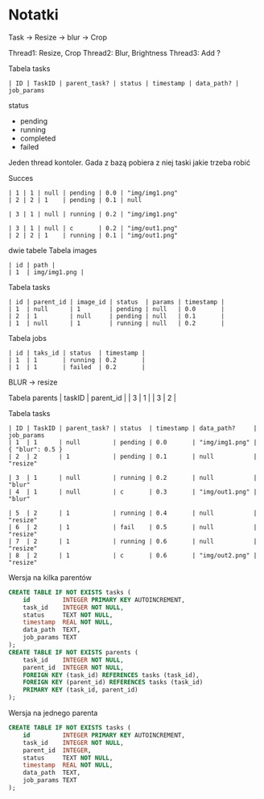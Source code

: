 # Notatki

Task -> Resize -> blur -> Crop

Thread1: Resize, Crop
Thread2: Blur, Brightness
Thread3: Add ?


Tabela tasks
```
| ID | TaskID | parent_task? | status | timestamp | data_path? | job_params
```

status
- pending
- running
- completed
- failed

Jeden thread kontoler. Gada z bazą pobiera z niej taski jakie trzeba robić

Succes
```
| 1 | 1 | null | pending | 0.0 | "img/img1.png"
| 2 | 2 | 1    | pending | 0.1 | null

| 3 | 1 | null | running | 0.2 | "img/img1.png"

| 3 | 1 | null | c       | 0.2 | "img/out1.png"
| 2 | 2 | 1    | running | 0.1 | "img/out1.png"
```


dwie tabele
Tabela images
```
| id | path |
| 1  | img/img1.png |
```
Tabela tasks
```
| id | parent_id | image_id | status  | params | timestamp |
| 1  | null      | 1        | pending | null   | 0.0       |
| 2  | 1         | null     | pending | null   | 0.1       |
| 1  | null      | 1        | running | null   | 0.2       |
```
Tabela jobs
```
| id | taks_id | status  | timestamp |
| 1  | 1       | running | 0.2       |
| 1  | 1       | failed  | 0.2       |
```
BLUR -> resize




Tabela parents
| taskID | parent_id |
| 3      | 1         |
| 3      | 2         |

Tabela tasks
```
| ID | TaskID | parent_task? | status  | timestamp | data_path?     | job_params 
| 1  | 1      | null         | pending | 0.0       | "img/img1.png" | { "blur": 0.5 }
| 2  | 2      | 1            | pending | 0.1       | null           | "resize"

| 3  | 1      | null         | running | 0.2       | null           | "blur"
| 4  | 1      | null         | c       | 0.3       | "img/out1.png" | "blur"

| 5  | 2      | 1            | running | 0.4       | null           | "resize"
| 6  | 2      | 1            | fail    | 0.5       | null           | "resize"
| 7  | 2      | 1            | running | 0.6       | null           | "resize"
| 8  | 2      | 1            | c       | 0.6       | "img/out2.png" | "resize"
```

Wersja na kilka parentów
```sql
CREATE TABLE IF NOT EXISTS tasks (
    id         INTEGER PRIMARY KEY AUTOINCREMENT,
    task_id    INTEGER NOT NULL,
    status     TEXT NOT NULL,
    timestamp  REAL NOT NULL,
    data_path  TEXT,
    job_params TEXT
);
CREATE TABLE IF NOT EXISTS parents (
    task_id    INTEGER NOT NULL,
    parent_id  INTEGER NOT NULL,
    FOREIGN KEY (task_id) REFERENCES tasks (task_id),
    FOREIGN KEY (parent_id) REFERENCES tasks (task_id)
    PRIMARY KEY (task_id, parent_id)
);
```

Wersja na jednego parenta
```sql
CREATE TABLE IF NOT EXISTS tasks (
    id         INTEGER PRIMARY KEY AUTOINCREMENT,
    task_id    INTEGER NOT NULL,
    parent_id  INTEGER,
    status     TEXT NOT NULL,
    timestamp  REAL NOT NULL,
    data_path  TEXT,
    job_params TEXT
);
```
